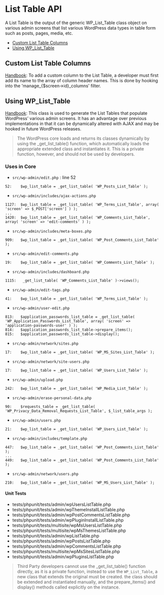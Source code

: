 # List Table API

A List Table is the output of the generic WP_List_Table class object on various admin screens that list various WordPress data types in table form such as posts, pages, media, etc.

* [Custom List Table Columns](#custom-list-table-columns)
* [Using WP_List_Table](#using-wp_list_table)

## Custom List Table Columns
[Handbook](https://make.wordpress.org/docs/plugin-developer-handbook/10-plugin-components/custom-list-table-columns/): To add a custom column to the List Table, a developer must first add its name to the array of column header names. This is done by hooking into the 'manage_{$screen->id}_columns' filter.

## Using WP_List_Table
[Handbook](https://developer.wordpress.org/reference/classes/wp_list_table/):  This class is used to generate the List Tables that populate WordPress’ various admin screens. It has an advantage over previous implementations in that it can be dynamically altered with AJAX and may be hooked in future WordPress releases.

> The WordPress core loads and returns its classes dynamically by using the _get_list_table() function, which automatically loads the appropriate extended class and instantiates it. This is a private function, however, and should not be used by developers.

### Uses in Core
* `src/wp-admin/edit.php` : line 52
```
52:    $wp_list_table = _get_list_table( 'WP_Posts_List_Table' );
```
* `src/wp-admin/includes/ajax-actions.php`
```
1127:  $wp_list_table = _get_list_table( 'WP_Terms_List_Table', array( 'screen' => $_POST['screen'] ) );
...
1420:  $wp_list_table = _get_list_table( 'WP_Comments_List_Table', array( 'screen' => 'edit-comments' ) );
```
* `src/wp-admin/includes/meta-boxes.php`
```
909:   $wp_list_table = _get_list_table( 'WP_Post_Comments_List_Table' );
```
* `src/wp-admin/edit-comments.php`
```
19:    $wp_list_table = _get_list_table( 'WP_Comments_List_Table' );
```
* `src/wp-admin/includes/dashboard.php`
```
1115:   _get_list_table( 'WP_Comments_List_Table' )->views();
```
* `src/wp-admin/edit-tags.php`
```
41:    $wp_list_table = _get_list_table( 'WP_Terms_List_Table' );
```
* `src/wp-admin/user-edit.php`
```
813:   $application_passwords_list_table = _get_list_table( 'WP_Application_Passwords_List_Table', array( 'screen' => 'application-passwords-user' ) );
814:   $application_passwords_list_table->prepare_items();
815:   $application_passwords_list_table->display();
```
* `src/wp-admin/network/sites.php`
```
17:    $wp_list_table = _get_list_table( 'WP_MS_Sites_List_Table' );
```
* `src/wp-admin/network/site-users.php`
```
17:    $wp_list_table = _get_list_table( 'WP_Users_List_Table' );
```
* `src/wp-admin/upload.php`
```
242:   $wp_list_table = _get_list_table( 'WP_Media_List_Table' );
```
* `src/wp-admin/erase-personal-data.php`
```
90:    $requests_table = _get_list_table( 'WP_Privacy_Data_Removal_Requests_List_Table', $_list_table_args );
```
* `src/wp-admin/users.php`
```
21:    $wp_list_table = _get_list_table( 'WP_Users_List_Table' );
```
* `src/wp-admin/includes/template.php`
```
447:   $wp_list_table = _get_list_table( 'WP_Post_Comments_List_Table' );
...
449:   $wp_list_table = _get_list_table( 'WP_Post_Comments_List_Table' );
```
* `src/wp-admin/network/users.php`
```
210:   $wp_list_table = _get_list_table( 'WP_MS_Users_List_Table' );
```

#### Unit Tests <a id="unit"></a>
* tests/phpunit/tests/admin/wpUsersListTable.php
* tests/phpunit/tests/admin/wpThemeInstallListTable.php
* tests/phpunit/tests/admin/wpPostCommentsListTable.php
* tests/phpunit/tests/admin/wpPluginInstallListTable.php
* tests/phpunit/tests/multisite/wpMsUsersListTable.php
* tests/phpunit/tests/multisite/wpMsThemesListTable.php
* tests/phpunit/tests/admin/wpListTable.php
* tests/phpunit/tests/admin/wpPostsListTable.php
* tests/phpunit/tests/admin/wpCommentsListTable.php
* tests/phpunit/tests/multisite/wpMsSitesListTable.php
* tests/phpunit/tests/admin/wpPluginsListTable.php


> Third Party developers cannot use the _get_list_table() function directly, as it is a private function, instead to use the `WP_List_Table`, a new class that extends the original must be created. the class should be extended and instantiated manually, and the prepare_items() and display() methods called explicitly on the instance.
